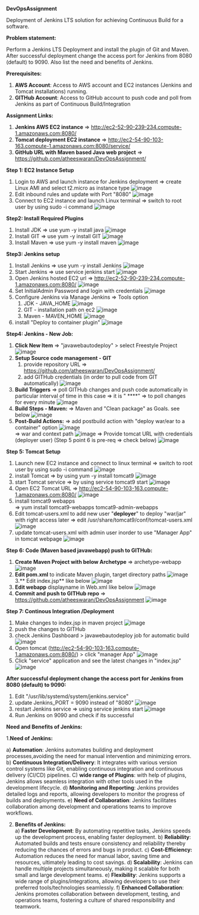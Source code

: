 **DevOpsAssignment**

Deployment of Jenkins LTS solution for achieving Continuous Build for a software. 

**Problem statement:**

Perform a Jenkins LTS Deployment and install the plugin of Git and Maven. After successful deployment change the access port for Jenkins from 8080 (default) to 9090. Also list the need and benefits of Jenkins. 

**Prerequisites:**

1. **AWS Account**: Access to AWS account and EC2 instances (Jenkins and Tomcat installations) running.
2. **GITHub Account**: Access to GitHub account to push code and poll from Jenkins as part of Continuous Build/Integration

**Assignment Links:**

1. **Jenkins AWS EC2 instance** => http://ec2-52-90-239-234.compute-1.amazonaws.com:8080/
2. **Tomcat deployment EC2 instance** => http://ec2-54-90-103-163.compute-1.amazonaws.com:8080/service/
3. **GitHub URL with Maven based Java web project** => https://github.com/atheeswaran/DevOpsAssignment/

**Step 1: EC2 Instance Setup**

1. Login to AWS and launch instance for Jenkins deployment
    => create Linux AMI and select t2.micro as instance type
   ![image](https://github.com/atheeswaran/DevOpsAssignment/assets/19812046/7047d291-a2d7-4870-839b-7a2a9335ce32)
3. Edit inbound rules and update with Port "8080"
   ![image](https://github.com/atheeswaran/DevOpsAssignment/assets/19812046/2cebbedd-7f7e-44ba-a7e1-cd7c2ef9f88d)
4. Connect to EC2 instance and launch Linux terminal
   => switch to root user by using sudo -i command
   ![image](https://github.com/atheeswaran/DevOpsAssignment/assets/19812046/060dead0-2547-486c-88a6-6ab166d811b0)

**Step2: Install Required Plugins**

1. Install JDK
   => use yum -y install java
   ![image](https://github.com/atheeswaran/DevOpsAssignment/assets/19812046/307d2377-7a8f-4f57-a38b-6d146b77aaff)
2. Install GIT
   => use yum -y install GIT
   ![image](https://github.com/atheeswaran/DevOpsAssignment/assets/19812046/33c6ba65-95c1-42d0-bb7b-18f5974d38a7)
3. Install Maven
   => use yum -y install maven
   ![image](https://github.com/atheeswaran/DevOpsAssignment/assets/19812046/429b0a44-e570-40d0-8ba1-29a530584cd5)

**Step3: Jenkins setup**

1. Install Jenkins
   => use yum -y install Jenkins
   ![image](https://github.com/atheeswaran/DevOpsAssignment/assets/19812046/efe1c585-cce8-462b-b125-177dae649d4e)
2. Start Jenkins
   => use service jenkins start
   ![image](https://github.com/atheeswaran/DevOpsAssignment/assets/19812046/04fcba47-c4da-48b7-8ebc-958337ac4876)
3. Open Jenkins hosted EC2 url
   => http://ec2-52-90-239-234.compute-1.amazonaws.com:8080/
   ![image](https://github.com/atheeswaran/DevOpsAssignment/assets/19812046/da4435fe-5ed2-4dac-9439-ba17dca16437)
4. Set InitialAdmin Password and login with credentials
   ![image](https://github.com/atheeswaran/DevOpsAssignment/assets/19812046/c9aade89-2124-446e-8fce-5b65bc5afcf9)
5. Configure Jenkins via Manage Jenkins => Tools option
   1) JDK - JAVA_HOME
   ![image](https://github.com/atheeswaran/DevOpsAssignment/assets/19812046/40ba405f-ad04-4499-bd14-adf7f27c4a63)
   2) GIT - installation path on ec2
      ![image](https://github.com/atheeswaran/DevOpsAssignment/assets/19812046/893ce299-022b-4b6f-a35a-661a47421238)
   3) Maven - MAVEN_HOME
      ![image](https://github.com/atheeswaran/DevOpsAssignment/assets/19812046/06f453f0-a4d7-4804-bcf7-538c8dcb3c47)
6. install "Deploy to container plugin"
   ![image](https://github.com/atheeswaran/DevOpsAssignment/assets/19812046/302d3f1a-0979-455c-a404-69c54cdec83e)


**Step4: Jenkins - New Job:**

1. **Click New Item** => "javawebautodeploy" > select Freestyle Project
   ![image](https://github.com/atheeswaran/DevOpsAssignment/assets/19812046/2a4ce14a-d7c1-4534-bfd0-6ba5b8650ffb)
2. **Setup Source code management - GIT**
   1. provide repository URL => https://github.com/atheeswaran/DevOpsAssignment/
   2. add GITHub credentials (in order to pull code from GIT automatically)
![image](https://github.com/atheeswaran/DevOpsAssignment/assets/19812046/c5038ce9-582b-4270-a3f5-163a12d6583c)
3. **Build Triggers** => poll GITHub changes and push code automatically in particular interval of time
   in this case => it is " ****" => to poll changes for every minute
   ![image](https://github.com/atheeswaran/DevOpsAssignment/assets/19812046/3c128d5d-319e-4c7c-ae8b-ded9f91ba592)
4. **Build Steps - Maven:**
   => Maven and "Clean package" as Goals. see below
   ![image](https://github.com/atheeswaran/DevOpsAssignment/assets/19812046/9ae62780-f265-4615-b7fb-8829141f5cee)
5. **Post-Build Actions:**
   => add postbuild action with "deploy war/ear to a container" option
   ![image](https://github.com/atheeswaran/DevOpsAssignment/assets/19812046/e236735c-78ce-4cac-bda2-643aecb9bf2f)   
   => war and context path
   ![image](https://github.com/atheeswaran/DevOpsAssignment/assets/19812046/359a59a0-e3eb-440a-8151-6b1b17f37913)
   => Provide tomcat URL with credentials (deployer user) (Step 5 point 6 is pre-req => check below)
   ![image](https://github.com/atheeswaran/DevOpsAssignment/assets/19812046/b389e22e-871b-497a-afbb-b0d592aa3389)

**Step 5: Tomcat Setup**

1. Launch new EC2 instance and connect to linux terminal
   => switch to root user by using sudo -i command
   ![image](https://github.com/atheeswaran/DevOpsAssignment/assets/19812046/8d02ad0e-e5e3-4879-b8e0-7e9c3446bccd)
2. install Tomcat
   => by using yum -y install tomcat9
   ![image](https://github.com/atheeswaran/DevOpsAssignment/assets/19812046/cc156d4a-e94d-40c9-ba0f-18a0023939b7)
3. start Tomcat service
   => by using service tomcat9 start
   ![image](https://github.com/atheeswaran/DevOpsAssignment/assets/19812046/3cf8617a-aa30-48a6-91aa-677671957237)
4. Open EC2 Tomcat URL
   => http://ec2-54-90-103-163.compute-1.amazonaws.com:8080/
   ![image](https://github.com/atheeswaran/DevOpsAssignment/assets/19812046/4d3490b4-4f6d-4844-8c29-b8d48a35ab75)
5. install tomcat9 webapps  
   => yum install tomcat9-webapps tomcat9-admin-webapps
6. Edit tomcat-users.xml to add new user "**deployer**" to deploy "war/jar" with right access later
   => edit /usr/share/tomcat9/conf/tomcat-users.xml
   ![image](https://github.com/atheeswaran/DevOpsAssignment/assets/19812046/293376dc-e2be-4340-b2c5-1a92731037ea)
7. update tomcat-users.xml with admin user inorder to use "Manager App" in tomcat webpage
   ![image](https://github.com/atheeswaran/DevOpsAssignment/assets/19812046/9a10c015-c783-48f5-ba13-9c17cc333b7d)

**Step 6: Code (Maven based javawebapp) push to GITHub:**
1. **Create Maven Project with below Archetype** => archetype-webapp
   ![image](https://github.com/atheeswaran/DevOpsAssignment/assets/19812046/29fade3e-cbb2-413e-a35a-60356d601651)
2. **Edit pom.xml** to indicate Maven plugin, target directory paths
   ![image](https://github.com/atheeswaran/DevOpsAssignment/assets/19812046/1afdcc67-1f1a-41bc-8a2a-07bbfaecab85)
3.** Edit index.jsp** like below
   ![image](https://github.com/atheeswaran/DevOpsAssignment/assets/19812046/8783082b-959a-4fcb-b8c2-9cadafcde3e2)
4. **Edit webapp** displayname in Web.xml like below
   ![image](https://github.com/atheeswaran/DevOpsAssignment/assets/19812046/85074fb4-caa4-4c0f-8555-a0d695b97ec8)
5. **Commit and push to GITHub repo**
   => https://github.com/atheeswaran/DevOpsAssignment
   ![image](https://github.com/atheeswaran/DevOpsAssignment/assets/19812046/36486e75-8b4f-419d-a30b-8618859af02e)

**Step 7: Continous Integration /Deployment**
1. Make changes to index.jsp in maven project
   ![image](https://github.com/atheeswaran/DevOpsAssignment/assets/19812046/c8f596f4-fab0-431a-9ec1-af5f1f7a9854)
2. push the changes to GITHub
3. check Jenkins Dashboard > javawebautodeploy job for automatic build
   ![image](https://github.com/atheeswaran/DevOpsAssignment/assets/19812046/23657c8e-2073-4dc0-8629-3985f5e5bf50)
4. Open tomcat (http://ec2-54-90-103-163.compute-1.amazonaws.com:8080/) > click "manager App"
   ![image](https://github.com/atheeswaran/DevOpsAssignment/assets/19812046/ad9cbd50-7b7a-44a8-8483-9e361999d866)
5. Click "service" application and see the latest changes in "index.jsp"
   ![image](https://github.com/atheeswaran/DevOpsAssignment/assets/19812046/9dc7096d-a630-4017-bb50-17fafbec3d39)


**After successful deployment change the access port for Jenkins from 8080 (default) to 9090:**
1. Edit "/usr/lib/systemd/system/jenkins.service"
2. update Jenkins_PORT = 9090 instead of "8080"
   ![image](https://github.com/atheeswaran/DevOpsAssignment/assets/19812046/0ba8b8f0-dca1-4337-877a-7e9f4d63472e)
3. restart Jenkins service
   => using service jenkins start
   ![image](https://github.com/atheeswaran/DevOpsAssignment/assets/19812046/2668045b-146f-4244-8dca-f82ac8e36668)
4. Run Jenkins on 9090 and check if its successful

**Need and Benefits of Jenkins:**

1.**Need of Jenkins:**

   a) **Automation**: Jenkins automates building and deployment processes,avoiding the need for manual intervention and minimizing errors.
   b) **Continuous Integration/Delivery**: It integrates with various version control systems like Git, enabling continuous integration and continuous delivery (CI/CD) pipelines.
   C) **wide range of Plugins**: with help of plugins, Jenkins allows seamless integration with other tools used in the development lifecycle.
   d) **Monitoring and Reporting**: Jenkins provides detailed logs and reports, allowing developers to monitor the progress of builds and deployments.
   e) **Need of Collaboration**: Jenkins facilitates collaboration among development and operations teams to improve workflows.

2. **Benefits of Jenkins:**   
   a) **Faster Development**: By automating repetitive tasks, Jenkins speeds up the development process, enabling faster deployment.
   b) **Reliability**: Automated builds and tests ensure consistency and reliability thereby reducing the chances of errors and bugs in product.
   c) **Cost-Efficiency:** Automation reduces the need for manual labor, saving time and resources, ultimately leading to cost savings.
   d) **Scalability**: Jenkins can handle multiple projects simultaneously, making it scalable for both small and large development teams.
   e) **Flexibility**: Jenkins supports a wide range of plugins/integrations, allowing developers to use their preferred tools/technologies seamlessly.
   f) **Enhanced Collaboration**: Jenkins promotes collaboration between development, testing, and operations teams, fostering a culture of shared responsibility and teamwork.



   
   




   



   




   

   








      


   










